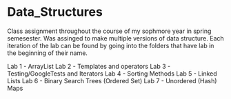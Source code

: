 # Data_Structures
Class assignment throughout the course of my sophmore year in spring semesester. Was assinged to make multiple versions of data structure.
Each iteration of the lab can be found by going into the folders that have lab in the beginning of their name.

Lab 1 - ArrayList
Lab 2 - Templates and operators
Lab 3 - Testing/GoogleTests and Iterators
Lab 4 - Sorting Methods
Lab 5 - Linked Lists
Lab 6 - Binary Search Trees (Ordered Set)
Lab 7 - Unordered (Hash) Maps
